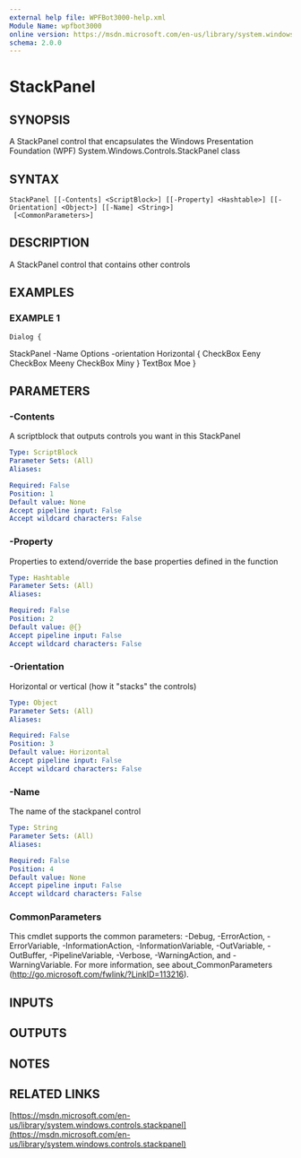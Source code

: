```yaml
---
external help file: WPFBot3000-help.xml
Module Name: wpfbot3000
online version: https://msdn.microsoft.com/en-us/library/system.windows.controls.stackpanel
schema: 2.0.0
---
```


# StackPanel

## SYNOPSIS
A StackPanel control that encapsulates the Windows Presentation Foundation (WPF) System.Windows.Controls.StackPanel class

## SYNTAX

```
StackPanel [[-Contents] <ScriptBlock>] [[-Property] <Hashtable>] [[-Orientation] <Object>] [[-Name] <String>]
 [<CommonParameters>]
```

## DESCRIPTION
A StackPanel control that contains other controls

## EXAMPLES

### EXAMPLE 1
```
Dialog {
```

StackPanel -Name Options -orientation Horizontal {
       CheckBox Eeny
       CheckBox Meeny
       CheckBox Miny
    }
    TextBox Moe
}

## PARAMETERS

### -Contents
A scriptblock that outputs controls you want in this StackPanel

```yaml
Type: ScriptBlock
Parameter Sets: (All)
Aliases:

Required: False
Position: 1
Default value: None
Accept pipeline input: False
Accept wildcard characters: False
```

### -Property
Properties to extend/override the base properties defined in the function

```yaml
Type: Hashtable
Parameter Sets: (All)
Aliases:

Required: False
Position: 2
Default value: @{}
Accept pipeline input: False
Accept wildcard characters: False
```

### -Orientation
Horizontal or vertical (how it "stacks" the controls)

```yaml
Type: Object
Parameter Sets: (All)
Aliases:

Required: False
Position: 3
Default value: Horizontal
Accept pipeline input: False
Accept wildcard characters: False
```

### -Name
The name of the stackpanel control

```yaml
Type: String
Parameter Sets: (All)
Aliases:

Required: False
Position: 4
Default value: None
Accept pipeline input: False
Accept wildcard characters: False
```

### CommonParameters
This cmdlet supports the common parameters: -Debug, -ErrorAction, -ErrorVariable, -InformationAction, -InformationVariable, -OutVariable, -OutBuffer, -PipelineVariable, -Verbose, -WarningAction, and -WarningVariable.
For more information, see about_CommonParameters (http://go.microsoft.com/fwlink/?LinkID=113216).

## INPUTS

## OUTPUTS

## NOTES

## RELATED LINKS

[https://msdn.microsoft.com/en-us/library/system.windows.controls.stackpanel](https://msdn.microsoft.com/en-us/library/system.windows.controls.stackpanel)

